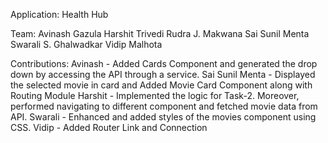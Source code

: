 Application: Health Hub

Team:
Avinash Gazula
Harshit Trivedi
Rudra J. Makwana
Sai Sunil Menta
Swarali S. Ghalwadkar
Vidip Malhota

Contributions:
Avinash - Added Cards Component and generated the drop down by accessing the API through a service.
Sai Sunil Menta - Displayed the selected movie in card and Added Movie Card Component along with Routing Module
Harshit - Implemented the logic for Task-2. Moreover, performed navigating to different component and fetched movie data from API.
Swarali - Enhanced and added styles of the movies component using CSS.
Vidip - Added Router Link and Connection
